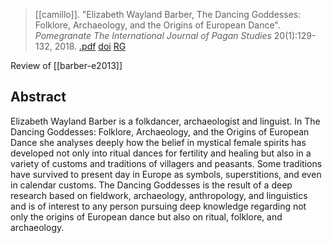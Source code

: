 > [[camillo]]. "Elizabeth Wayland Barber, The Dancing Goddesses: Folklore, Archaeology, and the Origins of European Dance". *Pomegranate The International Journal of Pagan Studies* 20(1):129-132, 2018. [.pdf](a-camillo2018.pdf) [doi](https://www.researchgate.net/deref/http%3A%2F%2Fdx.doi.org%2F10.1558%2Fpome.34505) [RG](https://www.researchgate.net/profile/Ana-Camillo2)

Review of [[barber-e2013]]

## Abstract
Elizabeth Wayland Barber is a folkdancer, archaeologist and linguist. In The Dancing Goddesses: Folklore, Archaeology, and the Origins of European Dance she analyses deeply how the belief in mystical female spirits has developed not only into ritual dances for fertility and healing but also in a variety of customs and traditions of villagers and peasants. Some traditions have survived to present day in Europe as symbols, superstitions, and even in calendar customs. The Dancing Goddesses is the result of a deep research based on fieldwork, archaeology, anthropology, and linguistics and is of interest to any person pursuing deep knowledge regarding not only the origins of European dance but also on ritual, folklore, and archaeology.